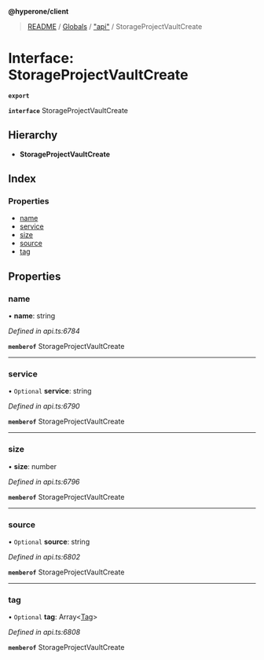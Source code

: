 **@hyperone/client**

> [README](../README.md) / [Globals](../globals.md) / ["api"](../modules/_api_.md) / StorageProjectVaultCreate

# Interface: StorageProjectVaultCreate

**`export`** 

**`interface`** StorageProjectVaultCreate

## Hierarchy

* **StorageProjectVaultCreate**

## Index

### Properties

* [name](_api_.storageprojectvaultcreate.md#name)
* [service](_api_.storageprojectvaultcreate.md#service)
* [size](_api_.storageprojectvaultcreate.md#size)
* [source](_api_.storageprojectvaultcreate.md#source)
* [tag](_api_.storageprojectvaultcreate.md#tag)

## Properties

### name

•  **name**: string

*Defined in api.ts:6784*

**`memberof`** StorageProjectVaultCreate

___

### service

• `Optional` **service**: string

*Defined in api.ts:6790*

**`memberof`** StorageProjectVaultCreate

___

### size

•  **size**: number

*Defined in api.ts:6796*

**`memberof`** StorageProjectVaultCreate

___

### source

• `Optional` **source**: string

*Defined in api.ts:6802*

**`memberof`** StorageProjectVaultCreate

___

### tag

• `Optional` **tag**: Array\<[Tag](_api_.tag.md)>

*Defined in api.ts:6808*

**`memberof`** StorageProjectVaultCreate
